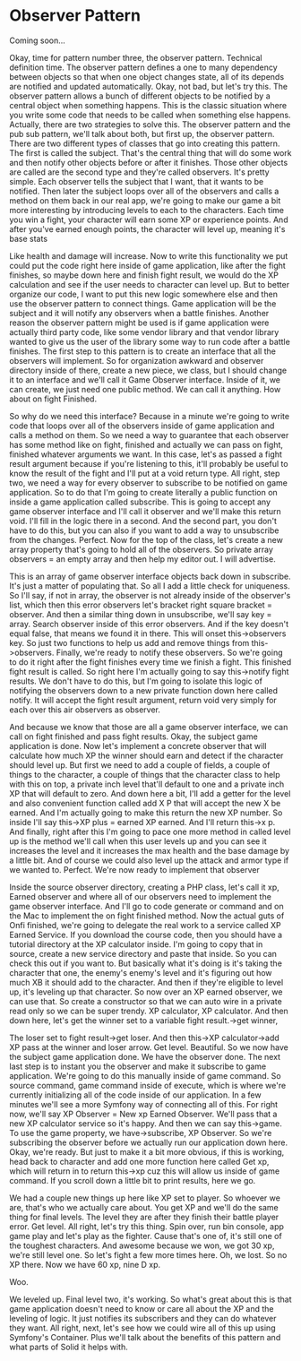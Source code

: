 # Observer Pattern

Coming soon...

Okay, time for pattern number three, the observer pattern. Technical definition time.
The observer pattern defines a one to many dependency between objects so that when
one object changes state, all of its depends are notified and updated automatically.
Okay, not bad, but let's try this. The observer pattern allows a bunch of different
objects to be notified by a central object when something happens. This is the
classic situation where you write some code that needs to be called when something
else happens. Actually, there are two strategies to solve this. The observer pattern
and the pub sub pattern, we'll talk about both, but first up, the observer pattern.
There are two different types of classes that go into creating this pattern. The
first is called the subject. That's the central thing that will do some work and then
notify other objects before or after it finishes. Those other objects are called are
the second type and they're called observers. It's pretty simple. Each observer tells
the subject that I want, that it wants to be notified. Then later the subject loops
over all of the observers and calls a method on them back in our real app, we're
going to make our game a bit more interesting by introducing levels to each to the
characters. Each time you win a fight, your character will earn some XP or experience
points. And after you've earned enough points, the character will level up, meaning
it's base stats

Like health and damage will increase. Now to write this functionality we put could
put the code right here inside of game application, like after the fight finishes, so
maybe down here and finish fight result, we would do the XP calculation and see if
the user needs to character can level up. But to better organize our code, I want to
put this new logic somewhere else and then use the observer pattern to connect
things. Game application will be the subject and it will notify any observers when a
battle finishes. Another reason the observer pattern might be used is if game
application were actually third party code, like some vendor library and that vendor
library wanted to give us the user of the library some way to run code after a battle
finishes. The first step to this pattern is to create an interface that all the
observers will implement. So for organization awkward and observer directory inside
of there, create a new piece, we class, but I should change it to an interface and
we'll call it Game Observer interface. Inside of it, we can create, we just need one
public method. We can call it anything. How about on fight Finished.

So why do we need this interface? Because in a minute we're going to write code that
loops over all of the observers inside of game application and calls a method on
them. So we need a way to guarantee that each observer has some method like on fight,
finished and actually we can pass on fight, finished whatever arguments we want. In
this case, let's as passed a fight result argument because if you're listening to
this, it'll probably be useful to know the result of the fight and I'll put at a void
return type. All right, step two, we need a way for every observer to subscribe to be
notified on game application. So to do that I'm going to create literally a public
function on inside a game application called subscribe. This is going to accept any
game observer interface and I'll call it observer and we'll make this return void.
I'll fill in the logic there in a second. And the second part, you don't have to do
this, but you can also if you want to add a way to unsubscribe from the changes.
Perfect. Now for the top of the class, let's create a new array property that's going
to hold all of the observers. So private array observers = an empty array and then
help my editor out. I will advertise.

This is an array of game observer interface objects back down in subscribe. It's just
a matter of populating that. So all I add a little check for uniqueness. So I'll say,
if not in array, the observer is not already inside of the observer's list, which
then this error observers let's bracket right square bracket = observer. And then a
similar thing down in unsubscribe, we'll say key = array. Search observer inside of
this error observers. And if the key doesn't equal false, that means we found it in
there. This will onset this->observers key. So just two functions to help us add and
remove things from this->observers. Finally, we're ready to notify these observers.
So we're going to do it right after the fight finishes every time we finish a fight.
This finished fight result is called. So right here I'm actually going to say
this->notify fight results. We don't have to do this, but I'm going to isolate this
logic of notifying the observers down to a new private function down here called
notify. It will accept the fight result argument, return void very simply for each
over this air observers as observer.

And because we know that those are all a game observer interface, we can call on
fight finished and pass fight results. Okay, the subject game application is done.
Now let's implement a concrete observer that will calculate how much XP the winner
should earn and detect if the character should level up. But first we need to add a
couple of fields, a couple of things to the character, a couple of things that the
character class to help with this on top, a private inch level that'll default to one
and a private inch XP that will default to zero. And down here a bit, I'll add a
getter for the level and also convenient function called add X P that will accept the
new X be earned. And I'm actually going to make this return the new XP number. So
inside I'll say this->XP plus = earned XP earned. And I'll return this->x p. And
finally, right after this I'm going to pace one more method in called level up is the
method we'll call when this user levels up and you can see it increases the level and
it increases the max health and the base damage by a little bit. And of course we
could also level up the attack and armor type if we wanted to. Perfect. We're now
ready to implement that observer

Inside the source observer directory, creating a PHP class, let's call it xp, Earned
observer and where all of our observers need to implement the game observer
interface. And I'll go to code generate or command and on the Mac to implement the on
fight finished method. Now the actual guts of Onfi finished, we're going to delegate
the real work to a service called XP Earned Service. If you download the course code,
then you should have a tutorial directory at the XP calculator inside. I'm going to
copy that in source, create a new service directory and paste that inside. So you can
check this out if you want to. But basically what it's doing is it's taking the
character that one, the enemy's enemy's level and it's figuring out how much XB it
should add to the character. And then if they're eligible to level up, it's leveling
up that character. So now over an XP earned observer, we can use that. So create a
constructor so that we can auto wire in a private read only so we can be super
trendy. XP calculator, XP calculator. And then down here, let's get the winner set to
a variable fight result.->get winner,

The loser set to fight result->get loser. And then this->XP calculator->add XP pass
at the winner and loser arrow. Get level. Beautiful. So we now have the subject game
application done. We have the observer done. The next last step is to instant you the
observer and make it subscribe to game application. We're going to do this manually
inside of game command. So source command, game command inside of execute, which is
where we're currently initializing all of the code inside of our application. In a
few minutes we'll see a more Symfony way of connecting all of this. For right now,
we'll say XP Observer = New xp Earned Observer. We'll pass that a new XP calculator
service so it's happy. And then we can say this->game. To use the game property, we
have->subscribe, XP Observer. So we're subscribing the observer before we actually
run our application down here. Okay, we're ready. But just to make it a bit more
obvious, if this is working, head back to character and add one more function here
called Get xp, which will return in to return this->xp cuz this will allow us inside
of game command. If you scroll down a little bit to print results, here we go.

We had a couple new things up here like XP set to player. So whoever we are, that's
who we actually care about. You get XP and we'll do the same thing for final levels.
The level they are after they finish their battle player error. Get level. All right,
let's try this thing. Spin over, run bin console, app game play and let's play as the
fighter. Cause that's one of, it's still one of the toughest characters. And awesome
because we won, we got 30 xp, we're still level one. So let's fight a few more times
here. Oh, we lost. So no XP there. Now we have 60 xp, nine D xp.

Woo.

We leveled up. Final level two, it's working. So what's great about this is that game
application doesn't need to know or care all about the XP and the leveling of logic.
It just notifies its subscribers and they can do whatever they want. All right, next,
let's see how we could wire all of this up using Symfony's Container. Plus we'll talk
about the benefits of this pattern and what parts of Solid it helps with.

